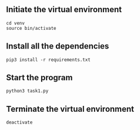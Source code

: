 ## Initiate the virtual environment
```
cd venv
source bin/activate
```

## Install all the dependencies
```
pip3 install -r requirements.txt
```

## Start the program
```
python3 task1.py
```
## Terminate the virtual environment
```
deactivate
```
